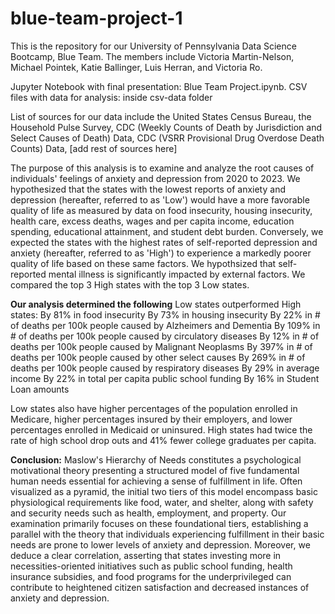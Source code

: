 # blue-team-project-1
This is the repository for our University of Pennsylvania Data Science Bootcamp, Blue Team. The members include Victoria Martin-Nelson, Michael Pointek, Katie Ballinger, Luis Herran, and Victoria Ro. 

Jupyter Notebook with final presentation: Blue Team Project.ipynb. CSV files with data for analysis: inside csv-data folder

List of sources for our data include the United States Census Bureau, the Household Pulse Survey, CDC (Weekly Counts of Death by Jurisdiction and Select Causes of Death) Data, CDC (VSRR Provisional Drug Overdose Death Counts) Data, [add rest of sources here]

The purpose of this analysis is to examine and analyze the root causes of individuals' feelings of anxiety and depression from 2020 to 2023. We hypothesized that the states with the lowest reports of anxiety and depression
(hereafter, referred to as 'Low') would have a more favorable quality of life as measured by data on food insecurity, housing insecurity, health care, excess deaths, wages and per capita income, education spending,
educational attainment, and student debt burden. Conversely, we expected the states with the highest rates of self-reported depression and anxiety (hereafter, referred to as 'High') to experience a markedly poorer quality of
life based on these same factors. We hypothsized that self-reported mental illness is significantly impacted by external factors. We compared the top 3 High states with the top 3 Low states. 

**Our analysis determined the following**
Low states outperformed High states:
By 81% in food insecurity
By 73% in housing insecurity
By 22% in # of deaths per 100k people caused by Alzheimers and Dementia
By 109% in # of deaths per 100k people caused by circulatory diseases
By 12% in # of deaths per 100k people caused by Malignant Neoplasms
By 397% in # of deaths per 100k people caused by other select causes
By 269% in # of deaths per 100k people caused by respiratory diseases
By 29% in average income
By 22% in total per capita public school funding
By 16% in Student Loan amounts

Low states also have higher percentages of the population enrolled in Medicare, higher percentages insured by their employers, and lower percentages enrolled in Medicaid or uninsured.
High states had twice the rate of high school drop outs and 41% fewer college graduates per capita. 


**Conclusion:**
Maslow's Hierarchy of Needs constitutes a psychological motivational theory presenting a structured model of five fundamental human needs essential for achieving a sense of fulfillment in life. Often visualized as a 
pyramid, the initial two tiers of this model encompass basic physiological requirements like food, water, and shelter, along with safety and security needs such as health, employment, and property. Our examination 
primarily focuses on these foundational tiers, establishing a parallel with the theory that individuals experiencing fulfillment in their basic needs are prone to lower levels of anxiety and depression. Moreover, we 
deduce a clear correlation, asserting that states investing more in necessities-oriented initiatives such as public school funding, health insurance subsidies, and food programs for the underprivileged can contribute to 
heightened citizen satisfaction and decreased instances of anxiety and depression.
